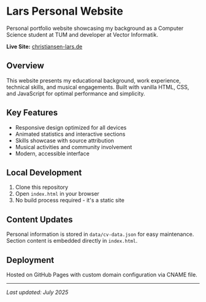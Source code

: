 # Lars Personal Website

Personal portfolio website showcasing my background as a Computer Science student at TUM and developer at Vector Informatik.

**Live Site:** [christiansen-lars.de](https://christiansen-lars.de)

## Overview

This website presents my educational background, work experience, technical skills, and musical engagements. Built with vanilla HTML, CSS, and JavaScript for optimal performance and simplicity.

## Key Features

- Responsive design optimized for all devices
- Animated statistics and interactive sections
- Skills showcase with source attribution
- Musical activities and community involvement
- Modern, accessible interface

## Local Development

1. Clone this repository
2. Open `index.html` in your browser
3. No build process required - it's a static site

## Content Updates

Personal information is stored in `data/cv-data.json` for easy maintenance. Section content is embedded directly in `index.html`.

## Deployment

Hosted on GitHub Pages with custom domain configuration via CNAME file.

---

*Last updated: July 2025*